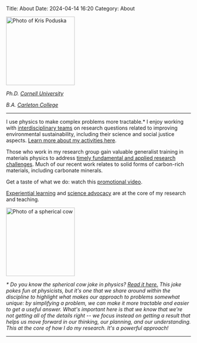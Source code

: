 Title: About
Date: 2024-04-14 16:20
Category: About

<p><img src="../images/kp.jpg" title ="Photo of Kris Poduska" alt="Photo of Kris Poduska" width="187">  <br></p>
<p><i>Ph.D. <a href="http://www.cornell.edu">Cornell University</a> <br></p>
<p>B.A. <a href="http://www.carleton.edu">Carleton College</a> </i><br></p>
<p>

<hr>

I use physics to make complex problems more tractable.*  I enjoy working with <a href="research.html">interdisciplinary teams</a> on research questions related to improving environmental sustainability, including their science and social justice aspects. <a href="cv.html">Learn more about my activities here</a>.

<p>

Those who work in my research group gain valuable generalist training in materials physics to address <a href="projects.html">timely fundamental and applied research challenges</a>. Much of our recent work relates to solid forms of carbon-rich materials, including carbonate minerals.

<p>

 Get a taste of what we do: watch this <a href="https://www.youtube.com/watch?v=leOXt4VeFt8">promotional video</a>.

 <p>

<a href="https://kpoduska.github.io/PoduskaLab/pages/teaching.html">Experiential learning</a> and <a href="advocacy.html">science advocacy</a> are at the core of my research and teaching.

<p>

<img src="../images/cow.jpg" title ="Photo of a spherical cow" alt="Photo of a spherical cow" width="187">  <br>

<p>

<i>* Do you know the spherical cow joke in physics? <a href="https://en.wikipedia.org/wiki/Spherical_cow">Read it here.</a> This joke pokes fun at physicists, but it's one that we share around within the discipline to highlight what makes our approach to problems somewhat unique: by simplifying a problem, we can make it more tractable and easier to get a useful answer. What's important here is that we know that we're not getting all of the details right -- we focus instead on getting a result that helps us move forward in our thinking, our planning, and our understanding. This at the core of how I do my research. It's a powerful approach!</i>

<hr>
